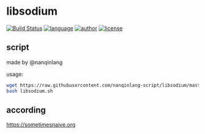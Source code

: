 # libsodium
[![Build Status](https://github.com/nanqinlang/SVG/blob/master/build%20passing.svg)](https://github.com/nanqinlang-script/libsodium)
[![language](https://github.com/nanqinlang/SVG/blob/master/language-shell-blue.svg)](https://github.com/nanqinlang-script/libsodium)
[![author](https://github.com/nanqinlang/SVG/blob/master/author-nanqinlang-lightgrey.svg)](https://github.com/nanqinlang-script/libsodium)
[![license](https://github.com/nanqinlang/SVG/blob/master/license-GPLv3-orange.svg)](https://github.com/nanqinlang-script/libsodium)

## script
made by @nanqinlang

usage:
```bash
wget https://raw.githubusercontent.com/nanqinlang-script/libsodium/master/libsodium.sh
bash libsodium.sh
```

## according
https://sometimesnaive.org